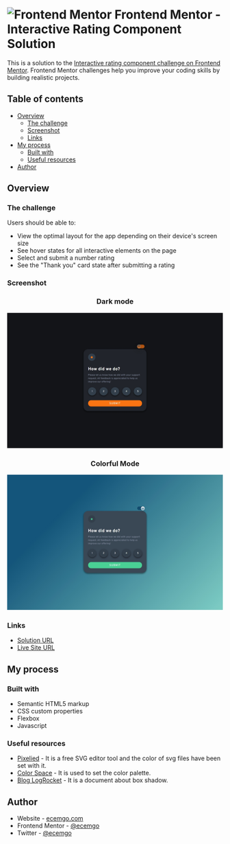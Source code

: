 # <img src="https://user-images.githubusercontent.com/13468728/222973742-9133bdb5-61f0-4f53-8b08-bb3c349e2056.png" title="Frontend Mentor" alt="Frontend Mentor" width="50" height="50"/> Frontend Mentor - Interactive Rating Component Solution

This is a solution to the [Interactive rating component challenge on Frontend Mentor](https://www.frontendmentor.io/challenges/interactive-rating-component-koxpeBUmI). Frontend Mentor challenges help you improve your coding skills by building realistic projects.

## Table of contents

- [Overview](#overview)
  - [The challenge](#the-challenge)
  - [Screenshot](#screenshot)
  - [Links](#links)
- [My process](#my-process)
  - [Built with](#built-with)
  - [Useful resources](#useful-resources)
- [Author](#author)

## Overview

### The challenge

Users should be able to:

- View the optimal layout for the app depending on their device's screen size
- See hover states for all interactive elements on the page
- Select and submit a number rating
- See the "Thank you" card state after submitting a rating

### Screenshot

<div align="center">
<h3>Dark mode</h3>
</div>

![](./screenshot-dark.jpg)

<div align="center">
<h3>Colorful Mode</h3>
</div>

![](./screenshot-colorful.jpg)

### Links

- [Solution URL](https://github.com/ecemgo/frontend-mentor-challenges/tree/main/interactive-rating-component)
- [Live Site URL](https://ecemgo-interactive-rating-component.netlify.app/)

## My process

### Built with

- Semantic HTML5 markup
- CSS custom properties
- Flexbox
- Javascript

### Useful resources

- [Pixelied](https://pixelied.com/features/svg-editor) - It is a free SVG editor tool and the color of svg files have been set with it.
- [Color Space](https://mycolor.space/) - It is used to set the color palette.
- [Blog LogRocket](https://blog.logrocket.com/three-ways-style-css-box-shadow-effects/) - It is a document about box shadow.

## Author

- Website - [ecemgo.com](https://www.ecemgo.com/)
- Frontend Mentor - [@ecemgo](https://www.frontendmentor.io/profile/ecemgo)
- Twitter - [@ecemgo](https://twitter.com/ecemgo)
